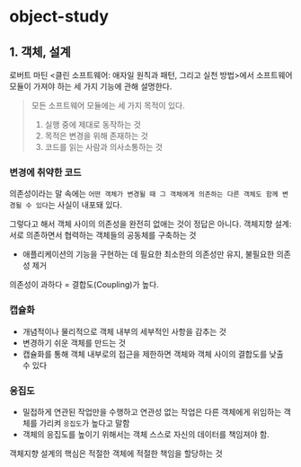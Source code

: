 # object-study

## 1. 객체, 설계

로버트 마틴 <클린 소프트웨어: 애자일 원칙과 패턴, 그리고 실천 방법>에서 소프트웨어 모듈이 가져야 하는 세 가지 기능에 관해 설명한다.
> 모든 소프트웨어 모듈에는 세 가지 목적이 있다.
> 1. 실행 중에 제대로 동작하는 것
> 2. 목적은 변경을 위해 존재하는 것
> 3. 코드를 읽는 사람과 의사소통하는 것

### 변경에 취약한 코드
의존성이라는 말 속에는 `어떤 객체가 변경될 때 그 객체에게 의존하는 다른 객체도 함께 변경될 수 있다`는 사실이 내포돼 있다.

그렇다고 해서 객체 사이의 의존성을 완전히 없애는 것이 정답은 아니다.
객체지향 설계: 서로 의존하면서 협력하는 객체들의 공동체를 구축하는 것
- 애플리케이션의 기능을 구현하는 데 필요한 최소한의 의존성만 유지, 불필요한 의존성 제거

의존성이 과하다 = 결합도(Coupling)가 높다.

### 캡슐화
- 개념적이나 물리적으로 객체 내부의 세부적인 사항을 감추는 것
- 변경하기 쉬운 객체를 만드는 것
- 캡슐화를 통해 객체 내부로의 접근을 제한하면 객체와 객체 사이의 결합도를 낮출 수 있다

### 응집도
- 밀접하게 연관된 작업만을 수행하고 연관성 없는 작업은 다른 객체에게 위임하는 객체를 가리켜 `응집도`가 높다고 말함
- 객체의 응집도를 높이기 위해서는 객체 스스로 자신의 데이터를 책임져야 함.

객체지향 설계의 핵심은 적절한 객체에 적절한 책임을 할당하는 것
